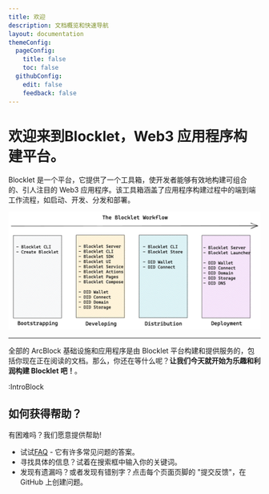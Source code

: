 ```yaml
---
title: 欢迎
description: 文档概览和快速导航
layout: documentation
themeConfig:
  pageConfig:
    title: false
    toc: false
  githubConfig:
    edit: false
    feedback: false
---
```


# 欢迎来到<strong className="color-#1DC1C7">Blocklet</strong>，<strong className="color-red">Web3 应用程序构建平台</strong>。

Blocklet 是一个平台，它提供了一个工具箱，使开发者能够有效地构建可组合的、引人注目的 Web3 应用程序。该工具箱涵盖了应用程序构建过程中的端到端工作流程，如启动、开发、分发和部署。

![](./images/overview.png)

---

全部的 ArcBlock 基础设施和应用程序是由 Blocklet 平台构建和提供服务的，包括你现在正在阅读的文档。那么，你还在等什么呢？**让我们今天就开始为乐趣和利润构建 Blocklet 吧！**。

:IntroBlock

## 如何获得帮助？

有困难吗？我们愿意提供帮助!

- 试试[FAQ](./faq) - 它有许多常见问题的答案。
- 寻找具体的信息？试着在搜索框中输入你的关键词。
- 发现有遗漏吗？或者发现有错别字？点击每个页面页脚的 "提交反馈"，在 GitHub 上创建问题。
